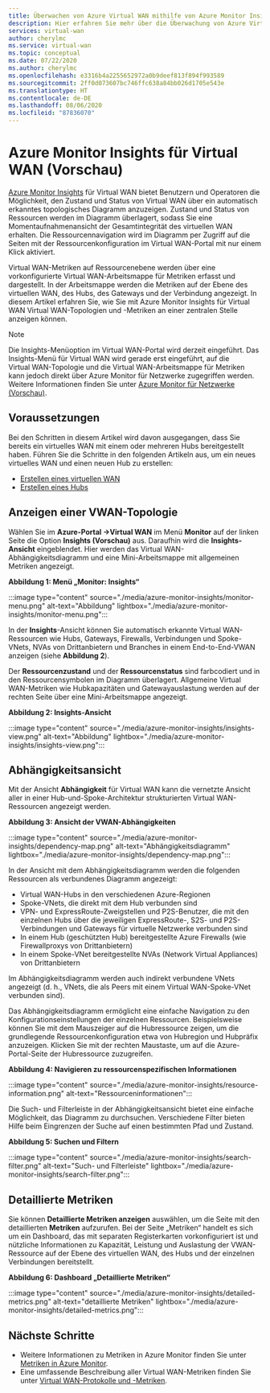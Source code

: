```yaml
---
title: Überwachen von Azure Virtual WAN mithilfe von Azure Monitor Insights
description: Hier erfahren Sie mehr über die Überwachung von Azure Virtual WAN mithilfe von Azure Monitor Insights.
services: virtual-wan
author: cherylmc
ms.service: virtual-wan
ms.topic: conceptual
ms.date: 07/22/2020
ms.author: cherylmc
ms.openlocfilehash: e3316b4a2255652972a0b9deef813f894f993589
ms.sourcegitcommit: 2ff0d073607bc746ffc638a84bb026d1705e543e
ms.translationtype: HT
ms.contentlocale: de-DE
ms.lasthandoff: 08/06/2020
ms.locfileid: "87836070"
---
```

# <a name="azure-monitor-insights-for-virtual-wan-preview"></a>Azure Monitor Insights für Virtual WAN (Vorschau)

[Azure Monitor Insights](../azure-monitor/insights/network-insights-overview.md) für Virtual WAN bietet Benutzern und Operatoren die Möglichkeit, den Zustand und Status von Virtual WAN über ein automatisch erkanntes topologisches Diagramm anzuzeigen. Zustand und Status von Ressourcen werden im Diagramm überlagert, sodass Sie eine Momentaufnahmenansicht der Gesamtintegrität des virtuellen WAN erhalten. Die Ressourcennavigation wird im Diagramm per Zugriff auf die Seiten mit der Ressourcenkonfiguration im Virtual WAN-Portal mit nur einem Klick aktiviert.

Virtual WAN-Metriken auf Ressourcenebene werden über eine vorkonfigurierte Virtual WAN-Arbeitsmappe für Metriken erfasst und dargestellt. In der Arbeitsmappe werden die Metriken auf der Ebene des virtuellen WAN, des Hubs, des Gateways und der Verbindung angezeigt. In diesem Artikel erfahren Sie, wie Sie mit Azure Monitor Insights für Virtual WAN Virtual WAN-Topologien und -Metriken an einer zentralen Stelle anzeigen können.

> [!NOTE]
> Die Insights-Menüoption im Virtual WAN-Portal wird derzeit eingeführt. Das Insights-Menü für Virtual WAN wird gerade erst eingeführt, auf die Virtual WAN-Topologie und die Virtual WAN-Arbeitsmappe für Metriken kann jedoch direkt über Azure Monitor für Netzwerke zugegriffen werden. Weitere Informationen finden Sie unter [Azure Monitor für Netzwerke (Vorschau)](../azure-monitor/insights/network-insights-overview.md). 
>

## <a name="before-you-begin"></a>Voraussetzungen

Bei den Schritten in diesem Artikel wird davon ausgegangen, dass Sie bereits ein virtuelles WAN mit einem oder mehreren Hubs bereitgestellt haben. Führen Sie die Schritte in den folgenden Artikeln aus, um ein neues virtuelles WAN und einen neuen Hub zu erstellen:

* [Erstellen eines virtuellen WAN](virtual-wan-site-to-site-portal.md#openvwan)
* [Erstellen eines Hubs](virtual-wan-site-to-site-portal.md#hub)

## <a name="view-vwan-topology"></a><a name="topology"></a>Anzeigen einer VWAN-Topologie

Wählen Sie im **Azure-Portal ->Virtual WAN** im Menü **Monitor** auf der linken Seite die Option **Insights (Vorschau)** aus. Daraufhin wird die **Insights-Ansicht** eingeblendet. Hier werden das Virtual WAN-Abhängigkeitsdiagramm und eine Mini-Arbeitsmappe mit allgemeinen Metriken angezeigt.

**Abbildung 1: Menü „Monitor: Insights“**

:::image type="content" source="./media/azure-monitor-insights/monitor-menu.png" alt-text="Abbildung" lightbox="./media/azure-monitor-insights/monitor-menu.png":::

In der **Insights**-Ansicht können Sie automatisch erkannte Virtual WAN-Ressourcen wie Hubs, Gateways, Firewalls, Verbindungen und Spoke-VNets, NVAs von Drittanbietern und Branches in einem End-to-End-VWAN anzeigen (siehe **Abbildung 2**).

Der **Ressourcenzustand** und der **Ressourcenstatus** sind farbcodiert und in den Ressourcensymbolen im Diagramm überlagert. Allgemeine Virtual WAN-Metriken wie Hubkapazitäten und Gatewayauslastung werden auf der rechten Seite über eine Mini-Arbeitsmappe angezeigt.

**Abbildung 2: Insights-Ansicht**

:::image type="content" source="./media/azure-monitor-insights/insights-view.png" alt-text="Abbildung" lightbox="./media/azure-monitor-insights/insights-view.png":::

## <a name="dependency-view"></a><a name="dependency"></a>Abhängigkeitsansicht

Mit der Ansicht **Abhängigkeit** für Virtual WAN kann die vernetzte Ansicht aller in einer Hub-und-Spoke-Architektur strukturierten Virtual WAN-Ressourcen angezeigt werden.

**Abbildung 3: Ansicht der VWAN-Abhängigkeiten**

:::image type="content" source="./media/azure-monitor-insights/dependency-map.png" alt-text="Abhängigkeitsdiagramm" lightbox="./media/azure-monitor-insights/dependency-map.png":::

In der Ansicht mit dem Abhängigkeitsdiagramm werden die folgenden Ressourcen als verbundenes Diagramm angezeigt:

* Virtual WAN-Hubs in den verschiedenen Azure-Regionen
* Spoke-VNets, die direkt mit dem Hub verbunden sind
* VPN- und ExpressRoute-Zweigstellen und P2S-Benutzer, die mit den einzelnen Hubs über die jeweiligen ExpressRoute-, S2S- und P2S-Verbindungen und Gateways für virtuelle Netzwerke verbunden sind
* In einem Hub (geschützten Hub) bereitgestellte Azure Firewalls (wie Firewallproxys von Drittanbietern)
* In einem Spoke-VNet bereitgestellte NVAs (Network Virtual Appliances) von Drittanbietern

Im Abhängigkeitsdiagramm werden auch indirekt verbundene VNets angezeigt (d. h., VNets, die als Peers mit einem Virtual WAN-Spoke-VNet verbunden sind).

Das Abhängigkeitsdiagramm ermöglicht eine einfache Navigation zu den Konfigurationseinstellungen der einzelnen Ressourcen. Beispielsweise können Sie mit dem Mauszeiger auf die Hubressource zeigen, um die grundlegende Ressourcenkonfiguration etwa von Hubregion und Hubpräfix anzuzeigen. Klicken Sie mit der rechten Maustaste, um auf die Azure-Portal-Seite der Hubressource zuzugreifen.

**Abbildung 4: Navigieren zu ressourcenspezifischen Informationen**

:::image type="content" source="./media/azure-monitor-insights/resource-information.png" alt-text="Ressourceninformationen":::

Die Such- und Filterleiste in der Abhängigkeitsansicht bietet eine einfache Möglichkeit, das Diagramm zu durchsuchen. Verschiedene Filter bieten Hilfe beim Eingrenzen der Suche auf einen bestimmten Pfad und Zustand.

**Abbildung 5: Suchen und Filtern**

:::image type="content" source="./media/azure-monitor-insights/search-filter.png" alt-text="Such- und Filterleiste" lightbox="./media/azure-monitor-insights/search-filter.png":::

## <a name="detailed-metrics"></a><a name="detailed"></a>Detaillierte Metriken

Sie können **Detaillierte Metriken anzeigen** auswählen, um die Seite mit den detaillierten **Metriken** aufzurufen. Bei der Seite „Metriken“ handelt es sich um ein Dashboard, das mit separaten Registerkarten vorkonfiguriert ist und nützliche Informationen zu Kapazität, Leistung und Auslastung der VWAN-Ressource auf der Ebene des virtuellen WAN, des Hubs und der einzelnen Verbindungen bereitstellt.

**Abbildung 6: Dashboard „Detaillierte Metriken“**

:::image type="content" source="./media/azure-monitor-insights/detailed-metrics.png" alt-text="detaillierte Metriken" lightbox="./media/azure-monitor-insights/detailed-metrics.png":::

## <a name="next-steps"></a>Nächste Schritte

* Weitere Informationen zu Metriken in Azure Monitor finden Sie unter [Metriken in Azure Monitor](../azure-monitor/platform/data-platform-metrics.md).
* Eine umfassende Beschreibung aller Virtual WAN-Metriken finden Sie unter [Virtual WAN-Protokolle und -Metriken](logs-metrics.md).
